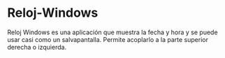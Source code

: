 # Reloj-Windows
 Reloj Windows es una aplicación que muestra la fecha y hora y se puede usar casi como un salvapantalla. Permite acoplarlo a la parte superior derecha o izquierda.
